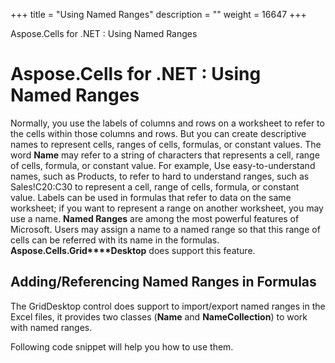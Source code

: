 +++
title = "Using Named Ranges" 
description = "" 
weight = 16647 
+++

Aspose.Cells for .NET : Using Named Ranges  

# Aspose.Cells for .NET : Using Named Ranges


Normally, you use the labels of columns and rows on a worksheet to refer to the cells within those columns and rows. But you can create descriptive names to represent cells, ranges of cells, formulas, or constant values. The word **Name** may refer to a string of characters that represents a cell, range of cells, formula, or constant value. For example, Use easy-to-understand names, such as Products, to refer to hard to understand ranges, such as Sales!C20:C30 to represent a cell, range of cells, formula, or constant value. Labels can be used in formulas that refer to data on the same worksheet; if you want to represent a range on another worksheet, you may use a name. **Named Ranges** are among the most powerful features of Microsoft. Users may assign a name to a named range so that this range of cells can be referred with its name in the formulas. **Aspose.Cells.Grid****Desktop** does support this feature.

## Adding/Referencing Named Ranges in Formulas

The GridDesktop control does support to import/export named ranges in the Excel files, it provides two classes (**Name** and **NameCollection**) to work with named ranges.

Following code snippet will help you how to use them.

